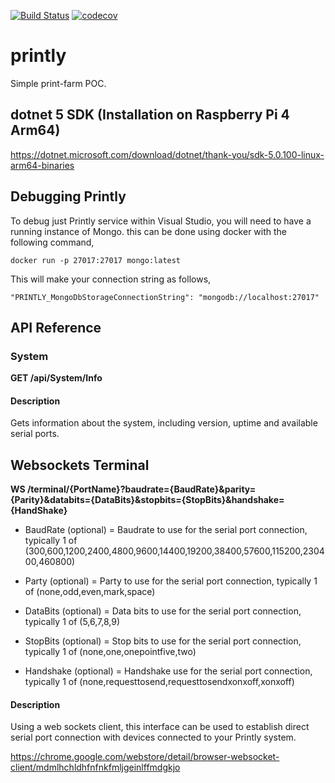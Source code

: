 
[![Build Status](https://travis-ci.org/devoctomy/printly.svg?branch=main)](https://travis-ci.org/devoctomy/printly)
[![codecov](https://codecov.io/gh/devoctomy/printly/branch/main/graph/badge.svg?token=1HHMS22045)](https://codecov.io/gh/devoctomy/printly)

# printly
Simple print-farm POC.

## dotnet 5 SDK (Installation on Raspberry Pi 4 Arm64)

https://dotnet.microsoft.com/download/dotnet/thank-you/sdk-5.0.100-linux-arm64-binaries

## Debugging Printly

To debug just Printly service within Visual Studio, you will need to have a running instance of Mongo.
this can be done using docker with the following command,

```
docker run -p 27017:27017 mongo:latest
```

This will make your connection string as follows,

```
"PRINTLY_MongoDbStorageConnectionString": "mongodb://localhost:27017"
```

## API Reference

### System

**GET /api/System/Info**

#### Description

Gets information about the system, including version, uptime and available serial ports.

## Websockets Terminal

**WS /terminal/{PortName}?baudrate={BaudRate}&parity={Parity}&databits={DataBits}&stopbits={StopBits}&handshake={HandShake}**

- BaudRate (optional) = Baudrate to use for the serial port connection, typically 1 of (300,600,1200,2400,4800,9600,14400,19200,38400,57600,115200,230400,460800)

- Party (optional) = Party to use for the serial port connection, typically 1 of (none,odd,even,mark,space)

- DataBits (optional) = Data bits to use for the serial port connection, typically 1 of (5,6,7,8,9)

- StopBits (optional) = Stop bits to use for the serial port connection, typically 1 of (none,one,onepointfive,two)

- Handshake (optional) = Handshake use for the serial port connection, typically 1 of (none,requesttosend,requesttosendxonxoff,xonxoff)

#### Description

Using a web sockets client, this interface can be used to establish direct serial port connection with devices connected to your Printly system.

https://chrome.google.com/webstore/detail/browser-websocket-client/mdmlhchldhfnfnkfmljgeinlffmdgkjo